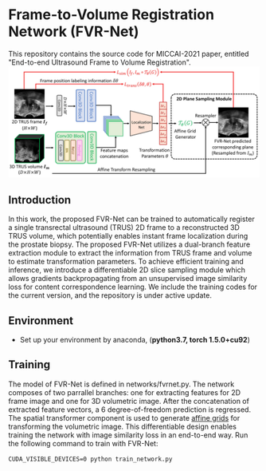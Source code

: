 # Frame-to-Volume Registration Network (FVR-Net)
This repository contains the source code for MICCAI-2021 paper, entitled "End-to-end Ultrasound Frame to Volume Registration". 
![FVR-Net Architecture](figures/FVR-Net.jpg)

## Introduction
In this work, the proposed FVR-Net can be trained to automatically register a single transrectal ultrasound (TRUS) 2D frame to a reconstructed 3D TRUS volume, which potentially enables instant frame localization during the prostate biopsy. The proposed FVR-Net utilizes a dual-branch feature extraction module to extract the information from TRUS frame and volume to estimate transformation parameters. To achieve efficient training and inference, we introduce a differentiable 2D slice sampling module which allows gradients backpropagating from an unsupervised image similarity loss for content correspondence learning. We include the training codes for the current version, and the repository is under active update.

## Environment
- Set up your environment by anaconda, (**python3.7, torch 1.5.0+cu92**)

## Training
The model of FVR-Net is defined in networks/fvrnet.py. The network composes of two parrallel branches: one for extracting features for 2D frame image and one for 3D volumetric image. After the concatenation of extracted feature vectors, a 6 degree-of-freedom prediction is regressed. The spatial transformer component is used to generate [affine grids](https://github.com/DIAL-RPI/FVR-Net/blob/7a983c5b01aa451ac84148f39b47a4c39c30520a/networks/fvrnet.py#L601) for transforming the volumetric image. This differentiable design enables training the network with image similarity loss in an end-to-end way. Run the following command to train with FVR-Net:
```
CUDA_VISIBLE_DEVICES=0 python train_network.py
```
